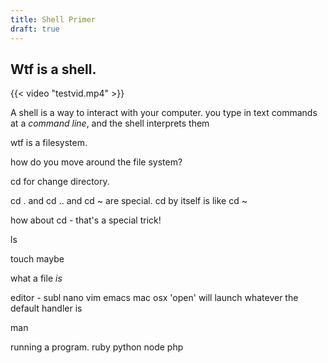 ```yaml
---
title: Shell Primer
draft: true
---
```


Wtf is a shell.
---------------

{{< video "testvid.mp4" >}}

A shell is a way to interact with your computer. you type in text commands at a _command line_, and the shell interprets them

wtf is a filesystem.

how do you move around the file system?

cd for change directory.

cd . and cd .. and cd ~ are special. cd by itself is like cd ~

how about cd - that's a special trick!

ls

touch maybe

what a file _is_

editor - subl nano vim emacs
mac osx 'open' will launch whatever the default handler is

man

running a program.
ruby python node php
